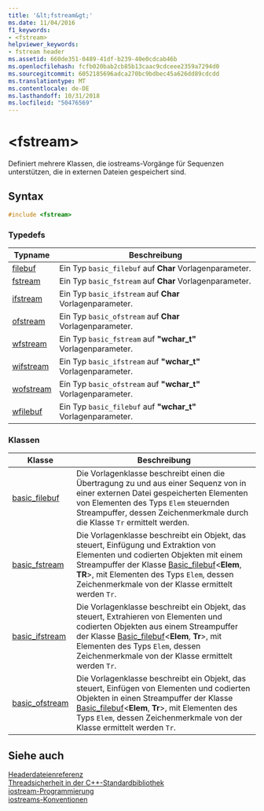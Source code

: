 ```yaml
---
title: '&lt;fstream&gt;'
ms.date: 11/04/2016
f1_keywords:
- <fstream>
helpviewer_keywords:
- fstream header
ms.assetid: 660de351-0489-41df-b239-40e0cdcab46b
ms.openlocfilehash: fcfb020bab2cb85b13caac9cdceee2359a7294d0
ms.sourcegitcommit: 6052185696adca270bc9bdbec45a626dd89cdcdd
ms.translationtype: MT
ms.contentlocale: de-DE
ms.lasthandoff: 10/31/2018
ms.locfileid: "50476569"
---
```

# <a name="ltfstreamgt"></a>&lt;fstream&gt;

Definiert mehrere Klassen, die iostreams-Vorgänge für Sequenzen unterstützen, die in externen Dateien gespeichert sind.

## <a name="syntax"></a>Syntax

```cpp
#include <fstream>

```

### <a name="typedefs"></a>Typedefs

|Typname|Beschreibung|
|-|-|
|[filebuf](../standard-library/fstream-typedefs.md#filebuf)|Ein Typ `basic_filebuf` auf **Char** Vorlagenparameter.|
|[fstream](../standard-library/fstream-typedefs.md#fstream)|Ein Typ `basic_fstream` auf **Char** Vorlagenparameter.|
|[ifstream](../standard-library/fstream-typedefs.md#ifstream)|Ein Typ `basic_ifstream` auf **Char** Vorlagenparameter.|
|[ofstream](../standard-library/fstream-typedefs.md#ofstream)|Ein Typ `basic_ofstream` auf **Char** Vorlagenparameter.|
|[wfstream](../standard-library/fstream-typedefs.md#wfstream)|Ein Typ `basic_fstream` auf **"wchar_t"** Vorlagenparameter.|
|[wifstream](../standard-library/fstream-typedefs.md#wifstream)|Ein Typ `basic_ifstream` auf **"wchar_t"** Vorlagenparameter.|
|[wofstream](../standard-library/fstream-typedefs.md#wofstream)|Ein Typ `basic_ofstream` auf **"wchar_t"** Vorlagenparameter.|
|[wfilebuf](../standard-library/fstream-typedefs.md#wfilebuf)|Ein Typ `basic_filebuf` auf **"wchar_t"** Vorlagenparameter.|

### <a name="classes"></a>Klassen

|Klasse|Beschreibung|
|-|-|
|[basic_filebuf](../standard-library/basic-filebuf-class.md)|Die Vorlagenklasse beschreibt einen die Übertragung zu und aus einer Sequenz von in einer externen Datei gespeicherten Elementen von Elementen des Typs `Elem` steuernden Streampuffer, dessen Zeichenmerkmale durch die Klasse `Tr` ermittelt werden.|
|[basic_fstream](../standard-library/basic-fstream-class.md)|Die Vorlagenklasse beschreibt ein Objekt, das steuert, Einfügung und Extraktion von Elementen und codierten Objekten mit einem Streampuffer der Klasse [Basic_filebuf](../standard-library/basic-filebuf-class.md)\<**Elem**,  **TR**>, mit Elementen des Typs `Elem`, dessen Zeichenmerkmale von der Klasse ermittelt werden `Tr`.|
|[basic_ifstream](../standard-library/basic-ifstream-class.md)|Die Vorlagenklasse beschreibt ein Objekt, das steuert, Extrahieren von Elementen und codierten Objekten aus einem Streampuffer der Klasse [Basic_filebuf](../standard-library/basic-filebuf-class.md)\<**Elem**, **Tr**>, mit Elementen des Typs `Elem`, dessen Zeichenmerkmale von der Klasse ermittelt werden `Tr`.|
|[basic_ofstream](../standard-library/basic-ofstream-class.md)|Die Vorlagenklasse beschreibt ein Objekt, das steuert, Einfügen von Elementen und codierten Objekten in einen Streampuffer der Klasse [Basic_filebuf](../standard-library/basic-filebuf-class.md)\<**Elem**, **Tr**>, mit Elementen des Typs `Elem`, dessen Zeichenmerkmale von der Klasse ermittelt werden `Tr`.|

## <a name="see-also"></a>Siehe auch

[Headerdateienreferenz](../standard-library/cpp-standard-library-header-files.md)<br/>
[Threadsicherheit in der C++-Standardbibliothek](../standard-library/thread-safety-in-the-cpp-standard-library.md)<br/>
[iostream-Programmierung](../standard-library/iostream-programming.md)<br/>
[iostreams-Konventionen](../standard-library/iostreams-conventions.md)<br/>
